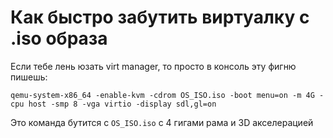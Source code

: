 # Как быстро забутить виртуалку с .iso образа
Если тебе лень юзать virt manager, то просто в консоль эту фигню пишешь:

```
qemu-system-x86_64 -enable-kvm -cdrom OS_ISO.iso -boot menu=on -m 4G -cpu host -smp 8 -vga virtio -display sdl,gl=on
```

Это команда бутится с `OS_ISO.iso` с 4 гигами рама и 3D акселерацией